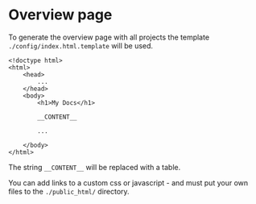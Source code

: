 # Overview page #

To generate the overview page with all projects the template `./config/index.html.template` will be used.


```
<!doctype html>
<html>
    <head>
        ...
    </head>
    <body>
        <h1>My Docs</h1>

        __CONTENT__

        ...

    </body>
</html>
```

The string `__CONTENT__` will be replaced with a table.

You can add links to a custom css or javascript - and must put your own files to the `./public_html/` directory.
